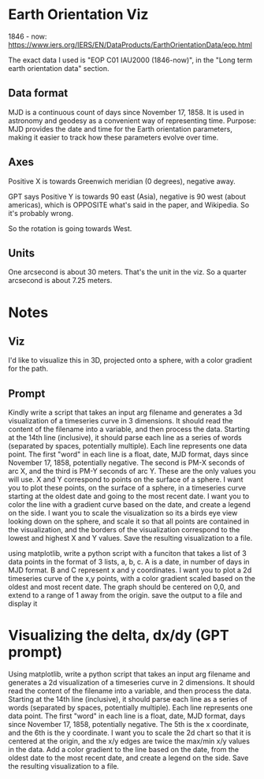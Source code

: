 # Earth Orientation Viz

1846 - now: https://www.iers.org/IERS/EN/DataProducts/EarthOrientationData/eop.html

The exact data I used is "EOP C01 IAU2000 (1846-now)", in the "Long term earth orientation data" section.

## Data format

MJD is a continuous count of days since November 17, 1858. It is used in astronomy and geodesy as a convenient way of representing time.
Purpose: MJD provides the date and time for the Earth orientation parameters, making it easier to track how these parameters evolve over time.

## Axes

Positive X is towards Greenwich meridian (0 degrees), negative away.

GPT says Positive Y is towards 90 east (Asia), negative is 90 west (about americas), which is OPPOSITE what's said in the paper, and Wikipedia. So it's probably wrong.

So the rotation is going towards West.

## Units

One arcsecond is about 30 meters. That's the unit in the viz. So a quarter arcsecond is about 7.25 meters.

# Notes

## Viz

I'd like to visualize this in 3D, projected onto a sphere, with a color gradient for the path.

## Prompt

Kindly write a script that takes an input arg filename and generates a 3d visualization of a timeseries curve in 3 dimensions. It should read the content of the filename into a variable, and then process the data. Starting at the 14th line (inclusive), it should parse each line as a series of words (separated by spaces, potentially multiple). Each line represents one data point. The first "word" in each line is a float, date, MJD format, days since November 17, 1858, potentially negative. The second is PM-X seconds of arc X, and the third is PM-Y seconds of arc Y. These are the only values you will use. X and Y correspond to points on the surface of a sphere. I want you to plot these points, on the surface of a sphere, in a timeseries curve starting at the oldest date and going to the most recent date. I want you to color the line with a gradient curve based on the date, and create a legend on the side. I want you to scale the visualization so its a birds eye view looking down on the sphere, and scale it so that all points are contained in the visualization, and the borders of the visualization correspond to the lowest and highest X and Y values. Save the resulting visualization to a file.

using matplotlib, write a python script with a funciton that takes a list of 3 data points in the format of 3 lists, a, b, c. A is a date, in number of days in MJD format. B and C represent x and y coordinates. I want you to plot a 2d timeseries curve of the x,y points, with a color gradient scaled based on the oldest and most recent date. The graph should be centered on 0,0, and extend to a range of 1 away from the origin. save the output to a file and display it

# Visualizing the delta, dx/dy (GPT prompt)

Using matplotlib, write a python script that takes an input arg filename and generates a 2d visualization of a timeseries curve in 2 dimensions. It should read the content of the filename into a variable, and then process the data. Starting at the 14th line (inclusive), it should parse each line as a series of words (separated by spaces, potentially multiple). Each line represents one data point. The first "word" in each line is a float, date, MJD format, days since November 17, 1858, potentially negative. The 5th is the x coordinate, and the 6th is the y coordinate. I want you to scale the 2d chart so that it is centered at the origin, and the x/y edges are twice the max/min x/y values in the data. Add a color gradient to the line based on the date, from the oldest date to the most recent date, and create a legend on the side. Save the resulting visualization to a file.